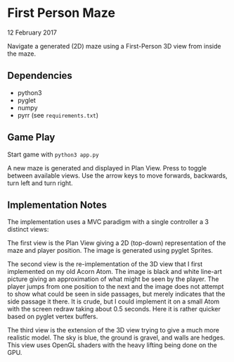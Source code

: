 First Person Maze
=================

12 February 2017

Navigate a generated (2D) maze using a First-Person 3D view from
inside the maze.

Dependencies
------------

* python3
* pyglet
* numpy
* pyrr
(see `requirements.txt`)

Game Play
---------

Start game with `python3 app.py`

A new maze is generated and displayed in Plan View. Press <Space> to
toggle between available views.  Use the arrow keys to move forwards,
backwards, turn left and turn right.

Implementation Notes
--------------------

The implementation uses a MVC paradigm with a single controller a 3
distinct views:

The first view is the Plan View giving a 2D (top-down) representation
of the maze and player position.  The image is generated using pyglet
Sprites.

The second view is the re-implementation of the 3D view that I first
implemented on my old Acorn Atom.  The image is black and white
line-art picture giving an approximation of what might be seen by the
player.  The player jumps from one position to the next and the image
does not attempt to show what could be seen in side passages, but
merely indicates that the side passage it there.  It is crude, but I
could implement it on a small Atom with the screen redraw taking about
0.5 seconds.  Here it is rather quicker based on pyglet vertex
buffers.

The third view is the extension of the 3D view trying to give a much
more realistic model.  The sky is blue, the ground is gravel, and
walls are hedges.  This view uses OpenGL shaders with the heavy
lifting being done on the GPU.
